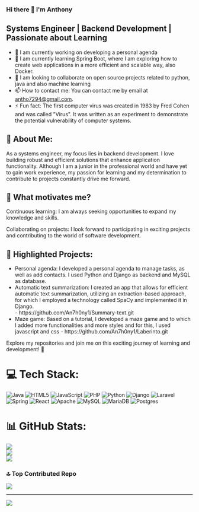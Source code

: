 ### Hi there 👋 I'm Anthony
## Systems Engineer | Backend Development | Passionate about Learning
<!--
**An7h0ny1/An7h0ny1** is a ✨ _special_ ✨ repository because its `README.md` (this file) appears on your GitHub profile.

Here are some ideas to get you started:
-->
- 🔭 I am currently working on developing a personal agenda
- 🌱 I am currently learning Spring Boot, where I am exploring how to create web applications in a more efficient and scalable way, also Docker.
- 👯 I am looking to collaborate on open source projects related to python, java and also machine learning
- 📫 How to contact me: You can contact me by email at antho7294@gmail.com.
- ⚡ Fun fact: The first computer virus was created in 1983 by Fred Cohen and was called "Virus". It was written as an experiment to demonstrate the potential vulnerability of computer systems.


## 💼 About Me:
As a systems engineer, my focus lies in backend development. I love building robust and efficient solutions that enhance application functionality. Although I am a junior in the professional world and have yet to gain work experience, my passion for learning and my determination to contribute to projects constantly drive me forward.

## 🚀 What motivates me?
Continuous learning: I am always seeking opportunities to expand my knowledge and skills.

Collaborating on projects: I look forward to participating in exciting projects and contributing to the world of software development.

## 🌟 Highlighted Projects:
<ul>
  <li>Personal agenda: I developed a personal agenda to manage tasks, as well as add contacts. I used Python and Django as backend and MySQL as database.</il>
  
  <li>Automatic text summarization: I created an app that allows for efficient automatic text summarization, utilizing an extraction-based approach, for which I employed a technology called SpaCy and implemented it in Django.</li>
  - https://github.com/An7h0ny1/Summary-text.git
  
 <li> Maze game: Based on a tutorial, I developed a maze game and to which I added more functionalities and more styles and for this, I used javascript and css </il>
  - https://github.com/An7h0ny1/Laberinto.git
</ul>
Explore my repositories and join me on this exciting journey of learning and development! 🚀



# 💻 Tech Stack:
![Java](https://img.shields.io/badge/java-%23ED8B00.svg?style=plastic&logo=openjdk&logoColor=white) ![HTML5](https://img.shields.io/badge/html5-%23E34F26.svg?style=plastic&logo=html5&logoColor=white) ![JavaScript](https://img.shields.io/badge/javascript-%23323330.svg?style=plastic&logo=javascript&logoColor=%23F7DF1E) ![PHP](https://img.shields.io/badge/php-%23777BB4.svg?style=plastic&logo=php&logoColor=white) ![Python](https://img.shields.io/badge/python-3670A0?style=plastic&logo=python&logoColor=ffdd54) ![Django](https://img.shields.io/badge/django-%23092E20.svg?style=plastic&logo=django&logoColor=white) ![Laravel](https://img.shields.io/badge/laravel-%23FF2D20.svg?style=plastic&logo=laravel&logoColor=white) ![Spring](https://img.shields.io/badge/spring-%236DB33F.svg?style=plastic&logo=spring&logoColor=white) ![React](https://img.shields.io/badge/react-%2320232a.svg?style=plastic&logo=react&logoColor=%2361DAFB) ![Apache](https://img.shields.io/badge/apache-%23D42029.svg?style=plastic&logo=apache&logoColor=white) ![MySQL](https://img.shields.io/badge/mysql-%2300000f.svg?style=plastic&logo=mysql&logoColor=white) ![MariaDB](https://img.shields.io/badge/MariaDB-003545?style=plastic&logo=mariadb&logoColor=white) ![Postgres](https://img.shields.io/badge/postgres-%23316192.svg?style=plastic&logo=postgresql&logoColor=white)
# 📊 GitHub Stats:
![](https://github-readme-stats.vercel.app/api?username=An7h0ny1&theme=dark&hide_border=false&include_all_commits=true&count_private=false)<br/>
![](https://github-readme-streak-stats.herokuapp.com/?user=An7h0ny1&theme=dark&hide_border=false)<br/>
![](https://github-readme-stats.vercel.app/api/top-langs/?username=An7h0ny1&theme=dark&hide_border=false&include_all_commits=true&count_private=false&layout=compact)

### 🔝 Top Contributed Repo
![](https://github-contributor-stats.vercel.app/api?username=An7h0ny1&limit=5&theme=dark&combine_all_yearly_contributions=true)

---
[![](https://visitcount.itsvg.in/api?id=An7h0ny1&icon=0&color=3)](https://visitcount.itsvg.in)

<!-- Proudly created with GPRM ( https://gprm.itsvg.in ) -->

